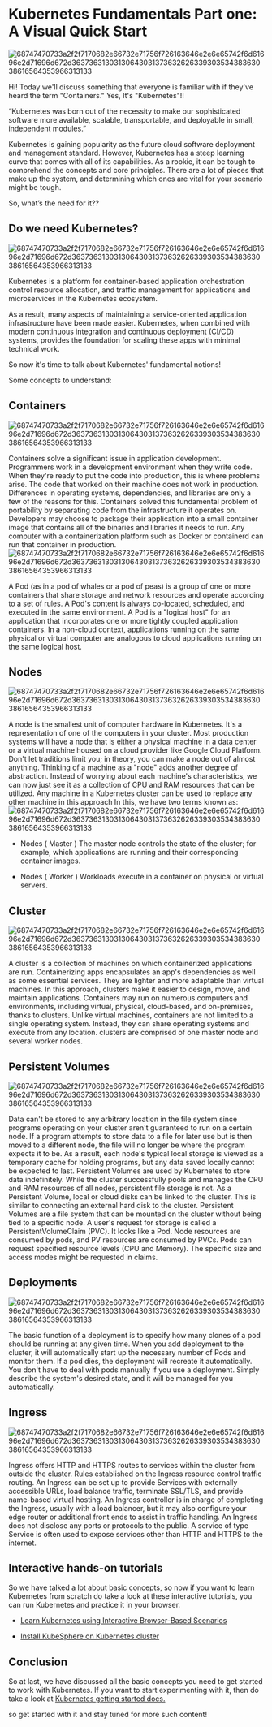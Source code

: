 # Kubernetes Fundamentals Part one: A Visual Quick Start


![68747470733a2f2f7170682e66732e71756f726163646e2e6e65742f6d61696e2d71696d672d3637363130313064303137363262633930353438363038616564353966313133](https://cdn.discordapp.com/attachments/854369708812140564/892077349087084614/unknown.png)


Hi! Today we'll discuss something that everyone is familiar with if they've heard the term "Containers." Yes, It's "Kubernetes"!!

“Kubernetes was born out of the necessity to make our sophisticated software more available, scalable, transportable, and deployable in small, independent modules.”

Kubernetes is gaining popularity as the future cloud software deployment and management standard. However, Kubernetes has a steep learning curve that comes with all of its capabilities. As a rookie, it can be tough to comprehend the concepts and core principles. There are a lot of pieces that make up the system, and determining which ones are vital for your scenario might be tough.

So, what’s the need for it??


## Do we need Kubernetes?

![68747470733a2f2f7170682e66732e71756f726163646e2e6e65742f6d61696e2d71696d672d3637363130313064303137363262633930353438363038616564353966313133](https://media.discordapp.net/attachments/854369708812140564/892086717404823642/9.png?width=1191&height=670)

Kubernetes is a platform for container-based application orchestration control resource allocation, and traffic management for applications and microservices in the Kubernetes ecosystem.

As a result, many aspects of maintaining a service-oriented application infrastructure have been made easier. Kubernetes, when combined with modern continuous integration and continuous deployment (CI/CD) systems, provides the foundation for scaling these apps with minimal technical work.

So now it's time to talk about Kubernetes' fundamental notions!

Some concepts to understand:

## Containers
![68747470733a2f2f7170682e66732e71756f726163646e2e6e65742f6d61696e2d71696d672d3637363130313064303137363262633930353438363038616564353966313133](https://cdn.discordapp.com/attachments/854369708812140564/892086738518933504/4.png)

Containers solve a significant issue in application development. Programmers work in a development environment when they write code. When they're ready to put the code into production, this is where problems arise. The code that worked on their machine does not work in production. Differences in operating systems, dependencies, and libraries are only a few of the reasons for this.
Containers solved this fundamental problem of portability by separating code from the infrastructure it operates on. Developers may choose to package their application into a small container image that contains all of the binaries and libraries it needs to run.
Any computer with a containerization platform such as Docker or containerd can run that container in production.
![68747470733a2f2f7170682e66732e71756f726163646e2e6e65742f6d61696e2d71696d672d3637363130313064303137363262633930353438363038616564353966313133](https://cdn.discordapp.com/attachments/854369708812140564/892086736564396092/6.png)

A Pod (as in a pod of whales or a pod of peas) is a group of one or more containers that share storage and network resources and operate according to a set of rules. A Pod's content is always co-located, scheduled, and executed in the same environment. A Pod is a "logical host" for an application that incorporates one or more tightly coupled application containers.
In a non-cloud context, applications running on the same physical or virtual computer are analogous to cloud applications running on the same logical host.

## Nodes
![68747470733a2f2f7170682e66732e71756f726163646e2e6e65742f6d61696e2d71696d672d3637363130313064303137363262633930353438363038616564353966313133](https://cdn.discordapp.com/attachments/854369708812140564/892079816478711828/unknown-removebg-preview.png)

A node is the smallest unit of computer hardware in Kubernetes. It's a representation of one of the computers in your cluster. Most production systems will have a node that is either a physical machine in a data center or a virtual machine housed on a cloud provider like Google Cloud Platform. Don't let traditions limit you; in theory, you can make a node out of almost anything.
Thinking of a machine as a "node" adds another degree of abstraction. Instead of worrying about each machine's characteristics, we can now just see it as a collection of CPU and RAM resources that can be utilized. Any machine in a Kubernetes cluster can be used to replace any other machine in this approach
In this, we have two terms known as:
![68747470733a2f2f7170682e66732e71756f726163646e2e6e65742f6d61696e2d71696d672d3637363130313064303137363262633930353438363038616564353966313133](https://cdn.discordapp.com/attachments/854369708812140564/892086727366299698/10.png)


- Nodes ( Master )
The master node controls the state of the cluster; for example, which applications are running and their corresponding container images.

- Nodes ( Worker )
Workloads execute in a container on physical or virtual servers.

## Cluster
![68747470733a2f2f7170682e66732e71756f726163646e2e6e65742f6d61696e2d71696d672d3637363130313064303137363262633930353438363038616564353966313133](https://cdn.discordapp.com/attachments/854369708812140564/892086731032109096/1.png)

A cluster is a collection of machines on which containerized applications are run. Containerizing apps encapsulates an app's dependencies as well as some essential services. They are lighter and more adaptable than virtual machines. In this approach, clusters make it easier to design, move, and maintain applications.
Containers may run on numerous computers and environments, including virtual, physical, cloud-based, and on-premises, thanks to clusters. Unlike virtual machines, containers are not limited to a single operating system. Instead, they can share operating systems and execute from any location.
clusters are comprised of one master node and several worker nodes.

## Persistent Volumes
![68747470733a2f2f7170682e66732e71756f726163646e2e6e65742f6d61696e2d71696d672d3637363130313064303137363262633930353438363038616564353966313133](https://cdn.discordapp.com/attachments/854369708812140564/892086734970581033/3.png)

Data can't be stored to any arbitrary location in the file system since programs operating on your cluster aren't guaranteed to run on a certain node. If a program attempts to store data to a file for later use but is then moved to a different node, the file will no longer be where the program expects it to be. As a result, each node's typical local storage is viewed as a temporary cache for holding programs, but any data saved locally cannot be expected to last.
Persistent Volumes are used by Kubernetes to store data indefinitely. While the cluster successfully pools and manages the CPU and RAM resources of all nodes, persistent file storage is not. As a Persistent Volume, local or cloud disks can be linked to the cluster. This is similar to connecting an external hard disk to the cluster. Persistent Volumes are a file system that can be mounted on the cluster without being tied to a specific node. A user's request for storage is called a PersistentVolumeClaim (PVC). It looks like a Pod. Node resources are consumed by pods, and PV resources are consumed by PVCs. Pods can request specified resource levels (CPU and Memory). The specific size and access modes might be requested in claims.

## Deployments
![68747470733a2f2f7170682e66732e71756f726163646e2e6e65742f6d61696e2d71696d672d3637363130313064303137363262633930353438363038616564353966313133](https://cdn.discordapp.com/attachments/854369708812140564/892086741752754216/7.png)

The basic function of a deployment is to specify how many clones of a pod should be running at any given time. When you add deployment to the cluster, it will automatically start up the necessary number of Pods and monitor them. If a pod dies, the deployment will recreate it automatically.
You don't have to deal with pods manually if you use a deployment. Simply describe the system's desired state, and it will be managed for you automatically.

## Ingress
![68747470733a2f2f7170682e66732e71756f726163646e2e6e65742f6d61696e2d71696d672d3637363130313064303137363262633930353438363038616564353966313133](https://media.discordapp.net/attachments/854369708812140564/892086746785923072/8.png?width=1191&height=670)

Ingress offers HTTP and HTTPS routes to services within the cluster from outside the cluster. Rules established on the Ingress resource control traffic routing. An Ingress can be set up to provide Services with externally accessible URLs, load balance traffic, terminate SSL/TLS, and provide name-based virtual hosting. An Ingress controller is in charge of completing the Ingress, usually with a load balancer, but it may also configure your edge router or additional front ends to assist in traffic handling. An Ingress does not disclose any ports or protocols to the public. A service of type Service is often used to expose services other than HTTP and HTTPS to the internet.

## Interactive hands-on tutorials
So we have talked a lot about basic concepts, so now if you want to learn Kubernetes from scratch do take a look at these interactive tutorials, you can run Kubernetes and practice it in your browser.

- [Learn Kubernetes using Interactive Browser-Based Scenarios](https://www.katacoda.com/courses/kubernetes)

- [Install KubeSphere on Kubernetes cluster](https://www.katacoda.com/kubesphere/scenarios/install-kubesphere-on-kubernetes)



## Conclusion
So at last, we have discussed all the basic concepts you need to get started to work with Kubernetes. If you want to start experimenting with it, then do take a look at [Kubernetes getting started docs.](https://kubernetes.io/docs/setup/)

so get started with it and stay tuned for more such content!
